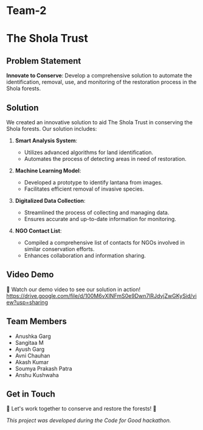 # Team-2

# The Shola Trust

## Problem Statement
**Innovate to Conserve**: Develop a comprehensive solution to automate the identification, removal, use, and monitoring of the restoration process in the Shola forests.

## Solution
We created an innovative solution to aid The Shola Trust in conserving the Shola forests. Our solution includes:

1. **Smart Analysis System**: 
   - Utilizes advanced algorithms for land identification.
   - Automates the process of detecting areas in need of restoration.

2. **Machine Learning Model**:
   - Developed a prototype to identify lantana from images.
   - Facilitates efficient removal of invasive species.

3. **Digitalized Data Collection**:
   - Streamlined the process of collecting and managing data.
   - Ensures accurate and up-to-date information for monitoring.

4. **NGO Contact List**:
   - Compiled a comprehensive list of contacts for NGOs involved in similar conservation efforts.
   - Enhances collaboration and information sharing.

## Video Demo
🎥 Watch our demo video to see our solution in action!
https://drive.google.com/file/d/100M6vXINFmS0e9Dwn7lRJdvjZwGKySid/view?usp=sharing

## Team Members
- Anushka Garg
- Sangitaa M
- Ayush Garg
- Avni Chauhan
- Akash Kumar
- Soumya Prakash Patra
- Anshu Kushwaha

## Get in Touch

🌱 Let's work together to conserve and restore the forests! 🌿

*This project was developed during the Code for Good hackathon.*

